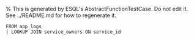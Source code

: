 % This is generated by ESQL's AbstractFunctionTestCase. Do not edit it. See ../README.md for how to regenerate it.

```esql
FROM app_logs
| LOOKUP JOIN service_owners ON service_id
```
